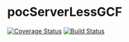 # pocServerLessGCF
[![Coverage Status](https://coveralls.io/repos/github/evandrom/pocServerLessGCF/badge.svg?branch=master)](https://coveralls.io/github/evandrom/pocServerLessGCF?branch=master)
[![Build Status](https://travis-ci.org/evandrom/pocServerLessGCF.svg?branch=master)](https://travis-ci.org/evandrom/pocServerLessGCF)
